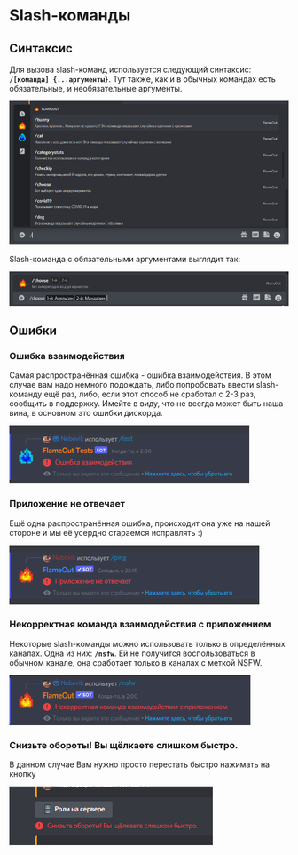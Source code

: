 # Slash-команды

## Синтаксис

Для вызова slash-команд используется следующий синтаксис: **`/[команда] {...аргументы}`**. Тут также, как и в обычных командах есть обязательные, и необязательные аргументы.

![](<../.gitbook/assets/image (202).png>)

Slash-команда с обязательными аргументами выглядит так:

![](<../.gitbook/assets/image (201) (1) (1).png>)

## Ошибки

### Ошибка взаимодействия

Самая распространённая ошибка - ошибка взаимодействия. В этом случае вам надо немного подождать, либо попробовать ввести slash-команду ещё раз, либо, если этот способ не сработал с 2-3 раз, сообщить в поддержку. Имейте в виду, что не всегда может быть наша вина, в основном это ошибки дискорда.

![](<../.gitbook/assets/image (119).png>)

### Приложение не отвечает

Ещё одна распространённая ошибка, происходит она уже на нашей стороне и мы её усердно стараемся исправлять :)

![](<../.gitbook/assets/image (204).png>)

### Некорректная команда взаимодействия с приложением

Некоторые slash-команды можно использовать только в определённых каналах. Одна из них: **`/nsfw`**. Ей не получится воспользоваться в обычном канале, она сработает только в каналах с меткой NSFW.

![](<../.gitbook/assets/image (202) (1) (1) (1).png>)

### Снизьте обороты! Вы щёлкаете слишком быстро.

В данном случае Вам нужно просто перестать быстро нажимать на кнопку

![](<../.gitbook/assets/image (202) (1).png>)
